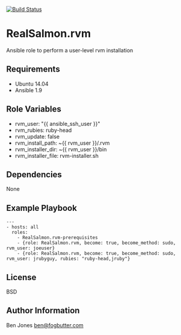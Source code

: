 [![Build Status](https://travis-ci.org/RealSalmon/ansible-rvm.svg?branch=master)](https://travis-ci.org/RealSalmon/ansible-rvm)

RealSalmon.rvm
==============
Ansible role to perform a user-level rvm installation

Requirements
------------
- Ubuntu 14.04
- Ansible 1.9

Role Variables
--------------
- rvm_user: "{{ ansible_ssh_user }}"
- rvm_rubies: ruby-head
- rvm_update: false
- rvm_install_path: ~{{ rvm_user }}/.rvm
- rvm_installer_dir: ~{{ rvm_user }}/bin
- rvm_installer_file: rvm-installer.sh

Dependencies
------------
None

Example Playbook
----------------
    ---
    - hosts: all
      roles:
        - RealSalmon.rvm-prerequisites
        - {role: RealSalmon.rvm, become: true, become_method: sudo, rvm_user: joeuser}
        - {role: RealSalmon.rvm, become: true, become_method: sudo, rvm_user: jrubyguy, rubies: "ruby-head,jruby"}

License
-------
BSD

Author Information
------------------
Ben Jones <ben@fogbutter.com>
